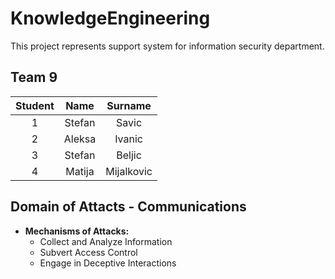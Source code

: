 # KnowledgeEngineering

This project represents support system for information security department.

## Team 9 

| Student  | Name  | Surname |
| :---: | :---:  | :---:  | 
| 1  | Stefan | Savic  | 
| 2  | Aleksa | Ivanic  |
| 3  | Stefan | Beljic  |
| 4  | Matija | Mijalkovic  |

## Domain of Attacts - Communications
* **Mechanisms of Attacks:**
  * Collect and Analyze Information
  * Subvert Access Control
  * Engage in Deceptive Interactions
